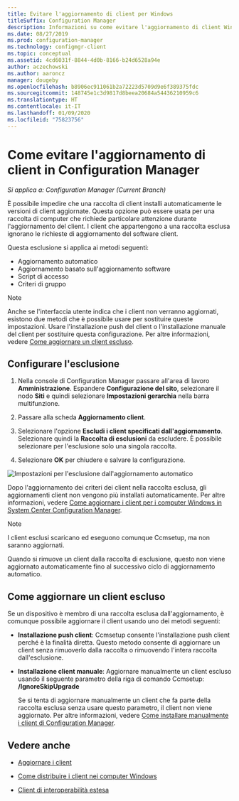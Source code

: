```yaml
---
title: Evitare l'aggiornamento di client per Windows
titleSuffix: Configuration Manager
description: Informazioni su come evitare l'aggiornamento di client Windows in Configuration Manager.
ms.date: 08/27/2019
ms.prod: configuration-manager
ms.technology: configmgr-client
ms.topic: conceptual
ms.assetid: 4cd6031f-8844-4d0b-8166-b24d6528a94e
author: aczechowski
ms.author: aaroncz
manager: dougeby
ms.openlocfilehash: b8906ec911061b2a72223d5709d9e6f389375fdc
ms.sourcegitcommit: 148745e1c3d9817d8beea20684a54436210959c6
ms.translationtype: HT
ms.contentlocale: it-IT
ms.lasthandoff: 01/09/2020
ms.locfileid: "75823756"
---
```

# <a name="how-to-exclude-clients-from-upgrade-in-configuration-manager"></a>Come evitare l'aggiornamento di client in Configuration Manager

*Si applica a: Configuration Manager (Current Branch)*

È possibile impedire che una raccolta di client installi automaticamente le versioni di client aggiornate. Questa opzione può essere usata per una raccolta di computer che richiede particolare attenzione durante l'aggiornamento del client. I client che appartengono a una raccolta esclusa ignorano le richieste di aggiornamento del software client.

Questa esclusione si applica ai metodi seguenti:

- Aggiornamento automatico
- Aggiornamento basato sull'aggiornamento software
- Script di accesso
- Criteri di gruppo

> [!NOTE]
> Anche se l'interfaccia utente indica che i client non verranno aggiornati, esistono due metodi che è possibile usare per sostituire queste impostazioni. Usare l'installazione push del client o l'installazione manuale del client per sostituire questa configurazione. Per altre informazioni, vedere [Come aggiornare un client escluso](#bkmk_override).

## <a name="bkmk_exclude"></a> Configurare l'esclusione

1. Nella console di Configuration Manager passare all'area di lavoro **Amministrazione**. Espandere **Configurazione del sito**, selezionare il nodo **Siti** e quindi selezionare **Impostazioni gerarchia** nella barra multifunzione.

2. Passare alla scheda **Aggiornamento client**.

3. Selezionare l'opzione **Escludi i client specificati dall'aggiornamento**. Selezionare quindi la **Raccolta di esclusioni** da escludere. È possibile selezionare per l'esclusione solo una singola raccolta.

4. Selezionare **OK** per chiudere e salvare la configurazione.

![Impostazioni per l'esclusione dall'aggiornamento automatico](media/automatic_upgrade_exclusion.png)

Dopo l'aggiornamento dei criteri dei client nella raccolta esclusa, gli aggiornamenti client non vengono più installati automaticamente. Per altre informazioni, vedere [Come aggiornare i client per i computer Windows in System Center Configuration Manager](/sccm/core/clients/manage/upgrade/upgrade-clients-for-windows-computers).

> [!NOTE]
> I client esclusi scaricano ed eseguono comunque Ccmsetup, ma non saranno aggiornati.

Quando si rimuove un client dalla raccolta di esclusione, questo non viene aggiornato automaticamente fino al successivo ciclo di aggiornamento automatico.

## <a name="bkmk_override"></a> Come aggiornare un client escluso

Se un dispositivo è membro di una raccolta esclusa dall'aggiornamento, è comunque possibile aggiornare il client usando uno dei metodi seguenti:

- **Installazione push client**: Ccmsetup consente l'installazione push client perché è la finalità diretta. Questo metodo consente di aggiornare un client senza rimuoverlo dalla raccolta o rimuovendo l'intera raccolta dall'esclusione.

- **Installazione client manuale**: Aggiornare manualmente un client escluso usando il seguente parametro della riga di comando Ccmsetup: **/IgnoreSkipUpgrade**

    Se si tenta di aggiornare manualmente un client che fa parte della raccolta esclusa senza usare questo parametro, il client non viene aggiornato. Per altre informazioni, vedere [Come installare manualmente i client di Configuration Manager](/sccm/core/clients/deploy/deploy-clients-to-windows-computers#BKMK_Manual).

## <a name="see-also"></a>Vedere anche

- [Aggiornare i client](/sccm/core/clients/manage/upgrade/upgrade-clients)

- [Come distribuire i client nei computer Windows](/sccm/core/clients/deploy/deploy-clients-to-windows-computers)

- [Client di interoperabilità estesa](/sccm/core/understand/interoperability-client)

